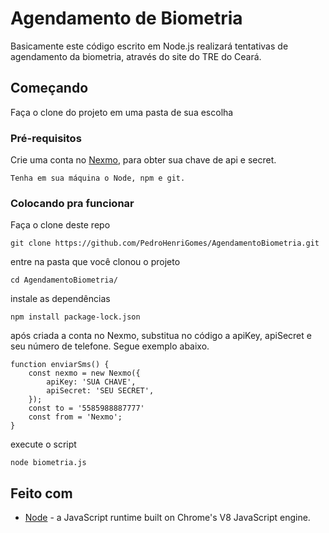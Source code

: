# Agendamento de Biometria

Basicamente este código escrito em Node.js realizará tentativas de agendamento da biometria, através do site do TRE do Ceará.

## Começando
Faça o clone do projeto em uma pasta de sua escolha 

### Pré-requisitos
Crie uma conta no [Nexmo](https://dashboard.nexmo.com/sign-up), para obter sua chave de api e secret.

```
Tenha em sua máquina o Node, npm e git.
```

### Colocando pra funcionar

Faça o clone deste repo

```
git clone https://github.com/PedroHenriGomes/AgendamentoBiometria.git
```

entre na pasta que você clonou o projeto

```
cd AgendamentoBiometria/
```

instale as dependências

```
npm install package-lock.json
```

após criada a conta no Nexmo, substitua no código a apiKey, apiSecret e seu número de telefone. Segue exemplo abaixo.
```
function enviarSms() {
    const nexmo = new Nexmo({
        apiKey: 'SUA CHAVE',
        apiSecret: 'SEU SECRET',
    });
    const to = '5585988887777'
    const from = 'Nexmo';
}
```

execute o script

```
node biometria.js
```

## Feito com

* [Node](https://nodejs.org/en/docs/) - a JavaScript runtime built on Chrome's V8 JavaScript engine.


